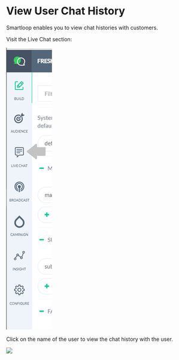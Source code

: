 # View User Chat History

Smartloop enables you to view chat histories with customers. 

Visit the Live Chat section:

![](./images/ChatHistory-menu.png)

Click on the name of the user to view the chat history with the user. 

![](.images/chathistory.png)